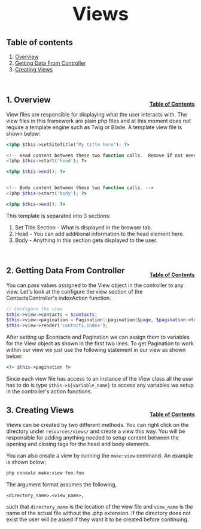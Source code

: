 <h1 style="font-size: 50px; text-align: center;">Views</h1>

## Table of contents
1. [Overview](#overview)
2. [Getting Data From Controller](#controller)
3. [Creating Views](#make-views)

<br>

## 1. Overview <a id="overview"></a><span style="float: right; font-size: 14px; padding-top: 15px;">[Table of Contents](#table-of-contents)</span>
View files are responsible for displaying what the user interacts with.  The view files in this framework are plain php files and at this moment does not require a template engine such as Twig or Blade.  A template view file is shown below:

```php
<?php $this->setSiteTitle("My title here"); ?>

<!-- Head content between these two function calls.  Remove if not needed. -->
<?php $this->start('head'); ?>

<?php $this->end(); ?>


<!-- Body content between these two function calls. -->
<?php $this->start('body'); ?>

<?php $this->end(); ?>
```

This template is separated into 3 sections:
1. Set Title Section - What is displayed in the browser tab.
2. Head - You can add additional information to the head element here.
3. Body - Anything in this section gets displayed to the user.
<br>

## 2. Getting Data From Controller <a id="controller"></a><span style="float: right; font-size: 14px; padding-top: 15px;">[Table of Contents](#table-of-contents)</span>
You can pass values assigned to the View object in the controller to any view.  Let's look at the configure the view section of the ContactsController's indexAction function.

```php
// Configure the view
$this->view->contacts = $contacts;
$this->view->pagination = Pagination::pagination($page, $pagination->totalPages());
$this->view->render('contacts.index');
```

After setting up $contacts and Pagination we can assign them to variables for the View object as shown in the first two lines.  To get Pagination to work within our view we just use the following statement in our view as shown below:

```php
<?= $this->pagination ?>
```

Since each view file has access to an instance of the View class all the user has to do is type `$this->${variable_name}` to access any variables we setup in the controller's action functions.
<br>

## 3. Creating Views <a id="make-views"></a><span style="float: right; font-size: 14px; padding-top: 15px;">[Table of Contents](#table-of-contents)</span>
Views can be created by two different methods.  You can right click on the directory under `resources/views/` and create a view this way.  You will be responsible for adding anything needed to setup content between the opening and closing tags for the head and body elements.

You can also create a view by running the `make:view` command.  An example is shown below:

```sh
php console make:view foo.foo
```

The argument format assumes the following, 

```
<directory_name>.<view_name>,
``` 

such that `directory_name` is the location of the view file and `view_name` is the name of the actual file without the .php extension.  If the directory does not exist the user will be asked if they want it to be created before continuing.